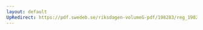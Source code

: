 ```yaml
---
layout: default
UpRedirect: https://pdf.swedeb.se/riksdagen-volumeG-pdf/198283/reg_198283__reg_01/reg_198283__reg_01_0117.pdf
---
```

